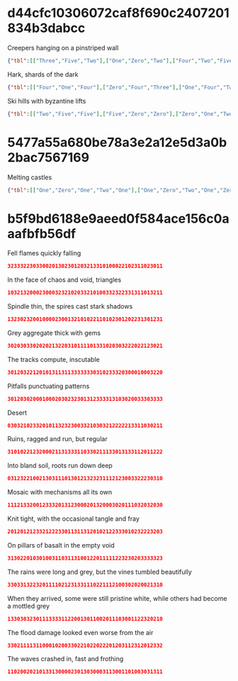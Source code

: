 # d44cfc10306072caf8f690c2407201834b3dabcc

Creepers hanging on a pinstriped wall

```json
{"tbl":[["Three","Five","Two"],["One","Zero","Two"],["Four","Two","Five"]]}
```

Hark, shards of the dark 

```json
{"tbl":[["Four","One","Four"],["Zero","Four","Three"],["One","Four","Two"]]}
```

 Ski hills with byzantine lifts

```json
{"tbl":[["Two","Five","Five"],["Five","Zero","Zero"],["Zero","One","Two"]]}
```

# 5477a55a680be78a3e2a12e5d3a0b2bac7567169

Melting castles

```json
{"tbl":[["One","Zero","One","Two","One"],["One","Zero","Two","One","Zero"],["One","One","One","Two","One"],["Two","One","Two","Two","Zero"],["Two","Zero","Zero","Zero","One"]]}
```

# b5f9bd6188e9aeed0f584ace156c0aaafbfb56df


Fell flames quickly falling

```json
3233322303300201302301203213310100022102311023011
```

In the face of chaos and void, triangles

```json
1032132000230003232102033210100332322331311013211
```

Spindle thin, the spires cast stark shadows

```json
1323023200100002300132101022110102301202231301231
```

Grey aggregate thick with gems

```json
3020303302020213220310111101331020303222022123021
```

The tracks compute, inscutable

```json
3012032212010131131133333330310233320300010003220
```

Pitfalls punctuating patterns

```json
3012030200010002030232301312333313103020033303333
```

Desert

```json
0303210233201011323230033210303212222213311030211
```

Ruins, ragged and run, but regular

```json
3101022123200021131333110330211133013133112011222
```

Into bland soil, roots run down deep

```json
0312322100213031110130121323231112123003322230310
```

Mosaic with mechanisms all its own

```json
1112133200123332013123000201320003020111032032030
```

Knit tight, with the occasional tangle and fray

```json
2012012123321222330113113120102122333010232223203
```

On pillars of basalt in the empty void

```json
3130220103010031103113100122011111223230203333323
```

The rains were long and grey, but the vines tumbled beautifully

```json
3303313223201111021231331110221112100302020021310
```

When they arrived, some were still pristine white, while others had become a mottled grey

```json
1330303230111333311220013011002011103001122320210
```

The flood damage looked even worse from the air

```json
3302111131100010200330221022022201203112312012332
```

The waves crashed in, fast and frothing

```json
1102002021013313000023013030003113001101003031311
```
